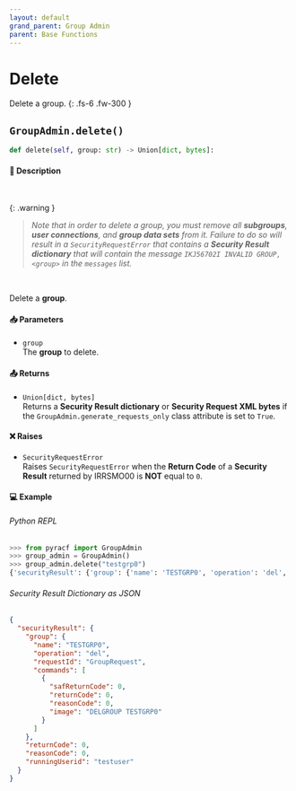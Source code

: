 ```yaml
---
layout: default
grand_parent: Group Admin
parent: Base Functions
---
```


# Delete

Delete a group.
{: .fs-6 .fw-300 }

## `GroupAdmin.delete()`

```python
def delete(self, group: str) -> Union[dict, bytes]:
```

#### 📄 Description

&nbsp;

{: .warning }
> _Note that in order to delete a group, you must remove all **subgroups**, **user connections**, and **group data sets** from it. Failure to do so will result in a `SecurityRequestError` that contains a **Security Result dictionary** that will contain the message `IKJ56702I INVALID GROUP, <group>` in the `messages` list._

&nbsp;


Delete a **group**.

#### 📥 Parameters
* `group`<br>
  The **group** to delete.

#### 📤 Returns
* `Union[dict, bytes]`<br>
  Returns a **Security Result dictionary** or **Security Request XML bytes** if the `GroupAdmin.generate_requests_only` class attribute is set to `True`.

#### ❌ Raises
* `SecurityRequestError`<br>
  Raises `SecurityRequestError` when the **Return Code** of a **Security Result** returned by IRRSMO00 is **NOT** equal to `0`.

#### 💻 Example

###### Python REPL
```python
>>> from pyracf import GroupAdmin
>>> group_admin = GroupAdmin()
>>> group_admin.delete("testgrp0")
{'securityResult': {'group': {'name': 'TESTGRP0', 'operation': 'del', 'requestId': 'GroupRequest', 'commands': [{'safReturnCode': 0, 'returnCode': 0, 'reasonCode': 0, 'image': 'DELGROUP TESTGRP0'}]}, 'returnCode': 0, 'reasonCode': 0, 'runningUserid': 'testuser'}}
```

###### Security Result Dictionary as JSON
```json
{
  "securityResult": {
    "group": {
      "name": "TESTGRP0",
      "operation": "del",
      "requestId": "GroupRequest",
      "commands": [
        {
          "safReturnCode": 0,
          "returnCode": 0,
          "reasonCode": 0,
          "image": "DELGROUP TESTGRP0"
        }
      ]
    },
    "returnCode": 0,
    "reasonCode": 0,
    "runningUserid": "testuser"
  }
}
```